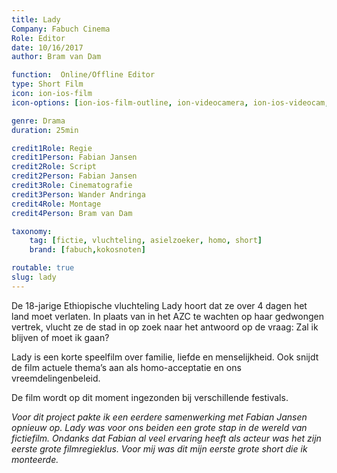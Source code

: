 ```yaml
---
title: Lady
Company: Fabuch Cinema
Role: Editor
date: 10/16/2017
author: Bram van Dam

function:  Online/Offline Editor
type: Short Film
icon: ion-ios-film
icon-options: [ion-ios-film-outline, ion-videocamera, ion-ios-videocam,  ion-image, ion-images, ion-aperture, ion-ios-game-controller-a, ion-ios-game-controller-b, ion-ios-world, ion-android-globe, ion-ios-monitor, ion-ios-bolt]

genre: Drama
duration: 25min

credit1Role: Regie
credit1Person: Fabian Jansen
credit2Role: Script
credit2Person: Fabian Jansen
credit3Role: Cinematografie
credit3Person: Wander Andringa
credit4Role: Montage
credit4Person: Bram van Dam

taxonomy:
    tag: [fictie, vluchteling, asielzoeker, homo, short]
    brand: [fabuch,kokosnoten]

routable: true
slug: lady
---
```

De 18-jarige Ethiopische vluchteling Lady hoort dat ze over 4 dagen het land moet verlaten. In
plaats van in het AZC te wachten op haar gedwongen vertrek, vlucht ze de stad in op zoek naar
het antwoord op de vraag: Zal ik blijven of moet ik gaan?

Lady is een korte speelfilm over familie, liefde en menselijkheid. Ook snijdt de film actuele
thema’s aan als homo-acceptatie en ons vreemdelingenbeleid.

De film wordt op dit moment ingezonden bij verschillende festivals.

_Voor dit project pakte ik een eerdere samenwerking met Fabian Jansen opnieuw op. Lady was voor ons beiden een grote stap in de wereld van fictiefilm. Ondanks dat Fabian al veel ervaring heeft als acteur was het zijn eerste grote filmregieklus. Voor mij was dit mijn eerste grote short die ik monteerde._
